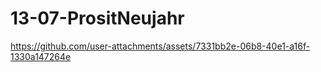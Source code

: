 # 13-07-PrositNeujahr


https://github.com/user-attachments/assets/7331bb2e-06b8-40e1-a16f-1330a147264e


